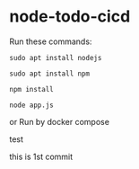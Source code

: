 # node-todo-cicd

Run these commands:


`sudo apt install nodejs`


`sudo apt install npm`


`npm install`

`node app.js`

or Run by docker compose

test

this is 1st commit




